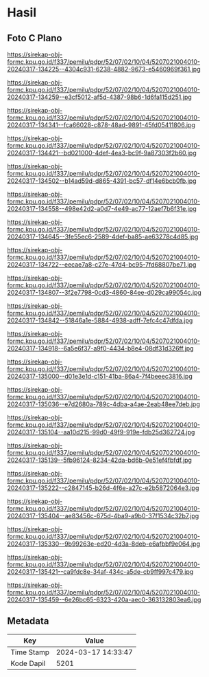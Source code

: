 # Hasil

## Foto C Plano

https://sirekap-obj-formc.kpu.go.id/f337/pemilu/pdpr/52/07/02/10/04/5207021004010-20240317-134225--4304c931-6238-4882-9673-e5460969f361.jpg

https://sirekap-obj-formc.kpu.go.id/f337/pemilu/pdpr/52/07/02/10/04/5207021004010-20240317-134259--e3cf5012-af5d-4387-98b6-1d6fa115d251.jpg

https://sirekap-obj-formc.kpu.go.id/f337/pemilu/pdpr/52/07/02/10/04/5207021004010-20240317-134341--fca66028-c878-48ad-9891-45fd05411806.jpg

https://sirekap-obj-formc.kpu.go.id/f337/pemilu/pdpr/52/07/02/10/04/5207021004010-20240317-134421--bd021000-4def-4ea3-bc9f-9a87303f2b60.jpg

https://sirekap-obj-formc.kpu.go.id/f337/pemilu/pdpr/52/07/02/10/04/5207021004010-20240317-134502--b14ad59d-d865-4391-bc57-df14e6bcb0fb.jpg

https://sirekap-obj-formc.kpu.go.id/f337/pemilu/pdpr/52/07/02/10/04/5207021004010-20240317-134558--498e42d2-a0d7-4e49-ac77-12aef7b6f31e.jpg

https://sirekap-obj-formc.kpu.go.id/f337/pemilu/pdpr/52/07/02/10/04/5207021004010-20240317-134645--3fe55ec6-2589-4def-ba85-ae63278c4d85.jpg

https://sirekap-obj-formc.kpu.go.id/f337/pemilu/pdpr/52/07/02/10/04/5207021004010-20240317-134722--eecae7a8-c27e-47d4-bc95-7fd68807be71.jpg

https://sirekap-obj-formc.kpu.go.id/f337/pemilu/pdpr/52/07/02/10/04/5207021004010-20240317-134807--3f2e7798-0cd3-4860-84ee-d029ca99054c.jpg

https://sirekap-obj-formc.kpu.go.id/f337/pemilu/pdpr/52/07/02/10/04/5207021004010-20240317-134842--51846a1e-5884-4938-adff-7efc4c47dfda.jpg

https://sirekap-obj-formc.kpu.go.id/f337/pemilu/pdpr/52/07/02/10/04/5207021004010-20240317-134918--6a5e6f37-a9f0-4434-b8e4-08df31d326ff.jpg

https://sirekap-obj-formc.kpu.go.id/f337/pemilu/pdpr/52/07/02/10/04/5207021004010-20240317-135000--d01e3e1d-c151-41ba-86a4-7f4beeec3816.jpg

https://sirekap-obj-formc.kpu.go.id/f337/pemilu/pdpr/52/07/02/10/04/5207021004010-20240317-135036--e7d2680a-789c-4dba-a4ae-2eab48ee7deb.jpg

https://sirekap-obj-formc.kpu.go.id/f337/pemilu/pdpr/52/07/02/10/04/5207021004010-20240317-135104--aa10d215-99d0-49f9-919e-fdb25d362724.jpg

https://sirekap-obj-formc.kpu.go.id/f337/pemilu/pdpr/52/07/02/10/04/5207021004010-20240317-135139--5fb96124-8234-42da-bd6b-0e51ef4fbfdf.jpg

https://sirekap-obj-formc.kpu.go.id/f337/pemilu/pdpr/52/07/02/10/04/5207021004010-20240317-135222--c2847145-b26d-4f6e-a27c-e2b5872064e3.jpg

https://sirekap-obj-formc.kpu.go.id/f337/pemilu/pdpr/52/07/02/10/04/5207021004010-20240317-135404--ae83456c-675d-4ba9-a9b0-37f1534c32b7.jpg

https://sirekap-obj-formc.kpu.go.id/f337/pemilu/pdpr/52/07/02/10/04/5207021004010-20240317-135330--9b99263e-ed20-4d3a-8deb-e6afbbf9e064.jpg

https://sirekap-obj-formc.kpu.go.id/f337/pemilu/pdpr/52/07/02/10/04/5207021004010-20240317-135421--ca9fdc8e-34af-434c-a5de-cb9ff997c479.jpg

https://sirekap-obj-formc.kpu.go.id/f337/pemilu/pdpr/52/07/02/10/04/5207021004010-20240317-135459--6e26bc65-6323-420a-aec0-363132803ea6.jpg


## Metadata

| Key        | Value               |
| ---------- | ------------------- |
| Time Stamp | 2024-03-17 14:33:47 |
| Kode Dapil | 5201                |



